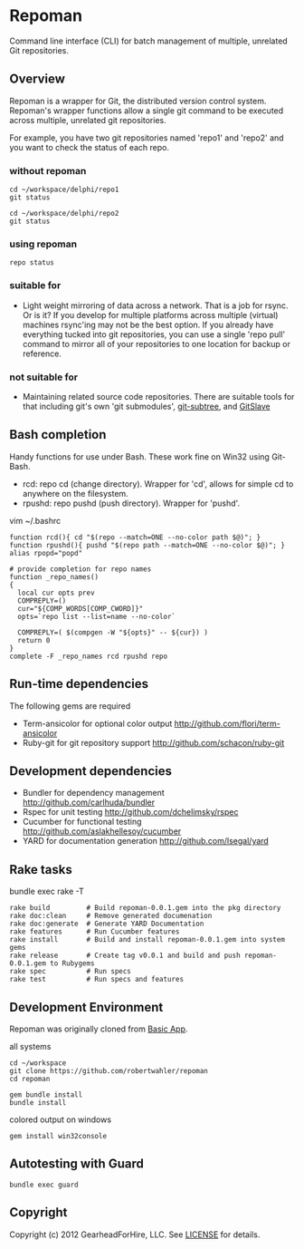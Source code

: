 # Repoman #

Command line interface (CLI) for batch management of multiple, unrelated
Git repositories.

## Overview ##

Repoman is a wrapper for Git, the distributed version control system.
Repoman's wrapper functions allow a single git command to be executed
across multiple, unrelated git repositories.

For example, you have two git repositories named 'repo1' and 'repo2' and
you want to check the status of each repo.

### without repoman

    cd ~/workspace/delphi/repo1
    git status

    cd ~/workspace/delphi/repo2
    git status

### using repoman

    repo status

### suitable for

* Light weight mirroring of data across a network.  That is a job for
  rsync.  Or is it?  If you develop for multiple platforms across multiple
  (virtual) machines rsync'ing may not be the best option.  If you already
  have everything tucked into git repositories, you can use a single
  'repo pull'  command to mirror all of your repositories to one location
  for backup or reference.

### not suitable for

* Maintaining related source code repositories.  There are suitable tools
  for that including git's own 'git submodules',
  [git-subtree](https://github.com/apenwarr/git-subtree), and
  [GitSlave](http://gitslave.sourceforge.net/)


## Bash completion ######################################################

Handy functions for use under Bash.  These work fine on Win32 using
Git-Bash.

* rcd: repo cd (change directory).  Wrapper for 'cd', allows for simple cd
  <repo name> to anywhere on the filesystem.
* rpushd: repo pushd (push directory).  Wrapper for 'pushd'.


vim ~/.bashrc

    function rcd(){ cd "$(repo --match=ONE --no-color path $@)"; }
    function rpushd(){ pushd "$(repo path --match=ONE --no-color $@)"; }
    alias rpopd="popd"

    # provide completion for repo names
    function _repo_names()
    {
      local cur opts prev
      COMPREPLY=()
      cur="${COMP_WORDS[COMP_CWORD]}"
      opts=`repo list --list=name --no-color`

      COMPREPLY=( $(compgen -W "${opts}" -- ${cur}) )
      return 0
    }
    complete -F _repo_names rcd rpushd repo

## Run-time dependencies ##

The following gems are required

* Term-ansicolor for optional color output <http://github.com/flori/term-ansicolor>
* Ruby-git for git repository support <http://github.com/schacon/ruby-git>


## Development dependencies ##

* Bundler for dependency management <http://github.com/carlhuda/bundler>
* Rspec for unit testing <http://github.com/dchelimsky/rspec>
* Cucumber for functional testing <http://github.com/aslakhellesoy/cucumber>
* YARD for documentation generation <http://github.com/lsegal/yard>


## Rake tasks ##

bundle exec rake -T

    rake build         # Build repoman-0.0.1.gem into the pkg directory
    rake doc:clean     # Remove generated documenation
    rake doc:generate  # Generate YARD Documentation
    rake features      # Run Cucumber features
    rake install       # Build and install repoman-0.0.1.gem into system gems
    rake release       # Create tag v0.0.1 and build and push repoman-0.0.1.gem to Rubygems
    rake spec          # Run specs
    rake test          # Run specs and features


## Development Environment ##

Repoman was originally cloned from [Basic App](http://github.com/robertwahler/BasicApp).

all systems

    cd ~/workspace
    git clone https://github.com/robertwahler/repoman
    cd repoman

    gem bundle install
    bundle install

colored output on windows

    gem install win32console

Autotesting with Guard
----------------------

    bundle exec guard

## Copyright ##

Copyright (c) 2012 GearheadForHire, LLC. See [LICENSE](LICENSE) for details.
